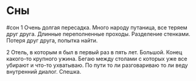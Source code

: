 # Сны
#сон 
1
Очень долгая пересадка. Много народу путаница, все теряем друг друга. Длинные переполненные проходы. Разделение стенками. Потеря друг друга, попытка найти.

2
Отель, в которым я был в первый раз в пять лет. Большой. Конец какого-то крупного ужина. Бегаю между столами с которых уже все убирают и что-то ухватываю. По пути то ли разговариваю то ли веду внутренний диалог. Спешка.